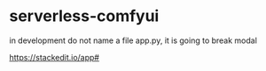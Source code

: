 # serverless-comfyui

in development do not name a file app.py, it is going to break modal

https://stackedit.io/app#
